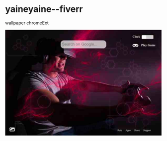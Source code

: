 # yaineyaine--fiverr
wallpaper chromeExt

![ScreenShot](https://github.com/abkorim1998/yaineyaine--fiverr/blob/master/Screenshot_1.png)
